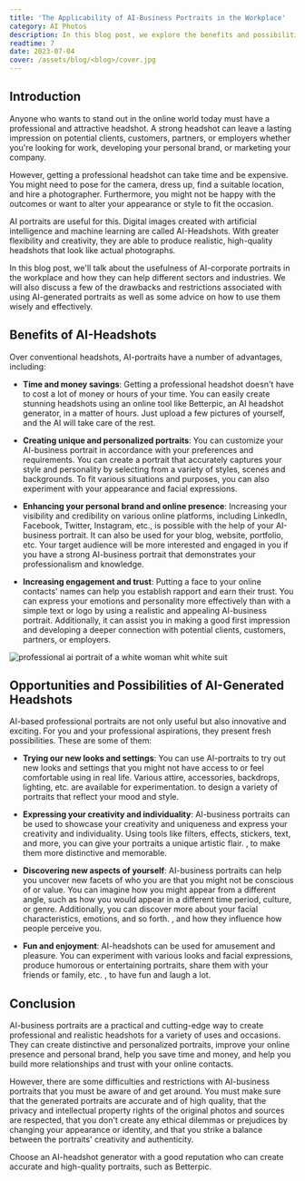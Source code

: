 ```yaml
---
title: 'The Applicability of AI-Business Portraits in the Workplace'
category: AI Photos
description: In this blog post, we explore the benefits and possibilities of using AI-generated headshots for professional purposes. We begin by highlighting the challenges and expenses associated with obtaining traditional headshots, such as the need for a professional photographer.
readtime: 7
date: 2023-07-04
cover: /assets/blog/<blog>/cover.jpg
---
```

## Introduction
Anyone who wants to stand out in the online world today must have a professional and attractive headshot. A strong headshot can leave a lasting impression on potential clients, customers, partners, or employers whether you're looking for work, developing your personal brand, or marketing your company.

However, getting a professional headshot can take time and be expensive. You might need to pose for the camera, dress up, find a suitable location, and hire a photographer. Furthermore, you might not be happy with the outcomes or want to alter your appearance or style to fit the occasion.

AI portraits are useful for this. Digital images created with artificial intelligence and machine learning are called AI-Headshots. With greater flexibility and creativity, they are able to produce realistic, high-quality headshots that look like actual photographs.

In this blog post, we'll talk about the usefulness of AI-corporate portraits in the workplace and how they can help different sectors and industries. We will also discuss a few of the drawbacks and restrictions associated with using AI-generated portraits as well as some advice on how to use them wisely and effectively.

## Benefits of AI-Headshots
Over conventional headshots, AI-portraits have a number of advantages, including:

- **Time and money savings**: Getting a professional headshot doesn't have to cost a lot of money or hours of your time. You can easily create stunning headshots using an online tool like Betterpic, an AI headshot generator, in a matter of hours. Just upload a few pictures of yourself, and the AI will take care of the rest.


- **Creating unique and personalized portraits**: You can customize your AI-business portrait in accordance with your preferences and requirements. You can create a portrait that accurately captures your style and personality by selecting from a variety of styles, scenes and backgrounds. To fit various situations and purposes, you can also experiment with your appearance and facial expressions.


- **Enhancing your personal brand and online presence**: Increasing your visibility and credibility on various online platforms, including LinkedIn, Facebook, Twitter, Instagram, etc., is possible with the help of your AI-business portrait. It can also be used for your blog, website, portfolio, etc. Your target audience will be more interested and engaged in you if you have a strong AI-business portrait that demonstrates your professionalism and knowledge.


- **Increasing engagement and trust**: Putting a face to your online contacts' names can help you establish rapport and earn their trust. You can express your emotions and personality more effectively than with a simple text or logo by using a realistic and appealing AI-business portrait. Additionally, it can assist you in making a good first impression and developing a deeper connection with potential clients, customers, partners, or employers.

![professional ai portrait of a white woman whit white suit](https://www.betterpic.io/_vercel/image?url=/assets/blog/media/model-examples-1/betterpic-generated-headshot-13.jpg&w=768&q=70)

## Opportunities and Possibilities of AI-Generated Headshots
AI-based professional portraits are not only useful but also innovative and exciting. For you and your professional aspirations, they present fresh possibilities. These are some of them:

- **Trying our new looks and settings**: You can use AI-portraits to try out new looks and settings that you might not have access to or feel comfortable using in real life. Various attire, accessories, backdrops, lighting, etc. are available for experimentation. to design a variety of portraits that reflect your mood and style.


- **Expressing your creativity and individuality**: AI-business portraits can be used to showcase your creativity and uniqueness and express your creativity and individuality. Using tools like filters, effects, stickers, text, and more, you can give your portraits a unique artistic flair. , to make them more distinctive and memorable.


- **Discovering new aspects of yourself**: AI-business portraits can help you uncover new facets of who you are that you might not be conscious of or value. You can imagine how you might appear from a different angle, such as how you would appear in a different time period, culture, or genre. Additionally, you can discover more about your facial characteristics, emotions, and so forth. , and how they influence how people perceive you.


- **Fun and enjoyment**: AI-headshots can be used for amusement and pleasure. You can experiment with various looks and facial expressions, produce humorous or entertaining portraits, share them with your friends or family, etc. , to have fun and laugh a lot.

## Conclusion
AI-business portraits are a practical and cutting-edge way to create professional and realistic headshots for a variety of uses and occasions. They can create distinctive and personalized portraits, improve your online presence and personal brand, help you save time and money, and help you build more relationships and trust with your online contacts.

However, there are some difficulties and restrictions with AI-business portraits that you must be aware of and get around. You must make sure that the generated portraits are accurate and of high quality, that the privacy and intellectual property rights of the original photos and sources are respected, that you don't create any ethical dilemmas or prejudices by changing your appearance or identity, and that you strike a balance between the portraits' creativity and authenticity.

Choose an AI-headshot generator with a good reputation who can create accurate and high-quality portraits, such as Betterpic.

